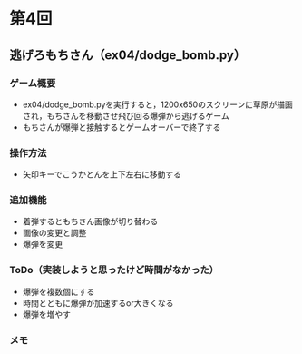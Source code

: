 # 第4回
## 逃げろもちさん（ex04/dodge_bomb.py）
### ゲーム概要
- ex04/dodge_bomb.pyを実行すると，1200x650のスクリーンに草原が描画され，もちさんを移動させ飛び回る爆弾から逃げるゲーム
- もちさんが爆弾と接触するとゲームオーバーで終了する
### 操作方法
- 矢印キーでこうかとんを上下左右に移動する
### 追加機能
- 着弾するともちさん画像が切り替わる
- 画像の変更と調整
- 爆弾を変更
### ToDo（実装しようと思ったけど時間がなかった）
- 爆弾を複数個にする
- 時間とともに爆弾が加速するor大きくなる
- 爆弾を増やす
### メモ